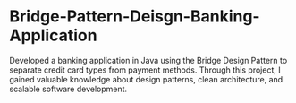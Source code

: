 # Bridge-Pattern-Deisgn-Banking-Application
Developed a banking application in Java using the Bridge Design Pattern to separate credit card types from payment methods. Through this project, I gained valuable knowledge about design patterns, clean architecture, and scalable software development.
